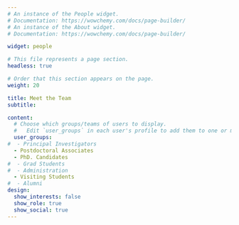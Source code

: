 ```yaml
---
# An instance of the People widget.
# Documentation: https://wowchemy.com/docs/page-builder/
# An instance of the About widget.
# Documentation: https://wowchemy.com/docs/page-builder/

widget: people

# This file represents a page section.
headless: true

# Order that this section appears on the page.
weight: 20

title: Meet the Team
subtitle:

content:
  # Choose which groups/teams of users to display.
  #   Edit `user_groups` in each user's profile to add them to one or more of these groups.
  user_groups:
#  - Principal Investigators
  - Postdoctoral Associates
  - PhD. Candidates
#  - Grad Students
#  - Administration
  - Visiting Students
#  - Alumni
design:
  show_interests: false
  show_role: true
  show_social: true
---
```

